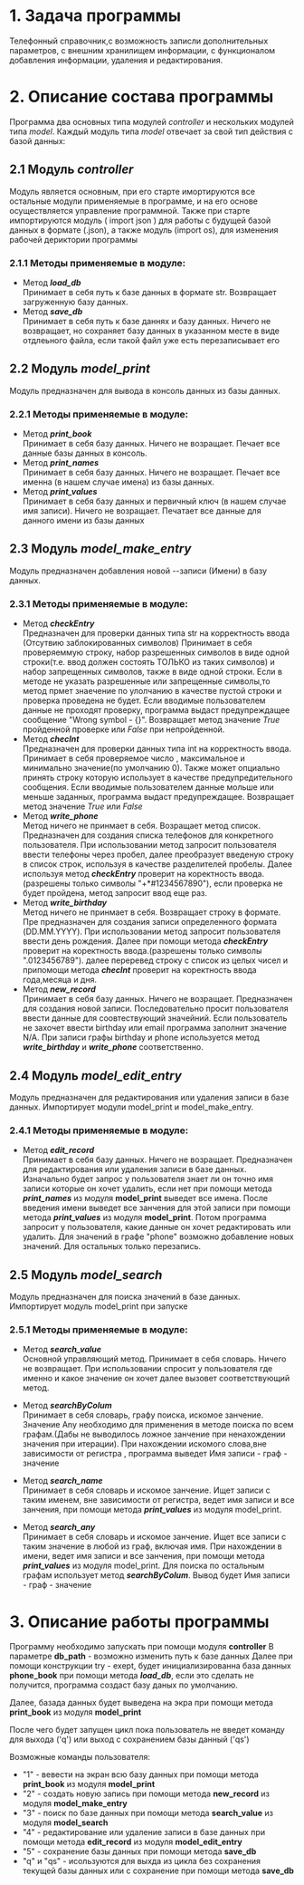 # 1.  Задача программы #
   
Телефонный справочник,с возможность записли дополнительных параметров, с внешним хранилищем информации, с функционалом добавления информации, удаления и редактирования.

# 2.  Описание состава программы #
   
   Программа два основных типа модулей *controller* и нескольких модулей типа *model*. Каждый модуль типа *model* отвечает за свой тип действия с базой данных:
   ## 2.1 Модуль *controller*
   Модуль является основным, при его старте имортируются все остальные модули применяемые в программе, и на его основе  осуществляется управление программной.
   Также при старте импортируются модуль ( import json ) для работы с будущей базой данных в формате   (.json), а также модуль (import os), для изменения рабочей дериктории программы
   ### 2.1.1 Методы применяемые в модуле:
   * Метод ***load_db***  
Принимает в себя путь к базе данных в формате str. Возвращает загруженную базу данных.
   * Метод ***save_db***  
Принимает в себя путь к базе даннях и базу данных. Ничего не возвращает, но сохраняет базу данных в указанном месте в виде отдлеьного файла, если такой файл уже есть перезаписывает его
 
   ## 2.2 Модуль *model_print*
   Модуль предназначен для вывода в консоль данных из базы данных.
   
   ### 2.2.1 Методы применяемые в модуле:
   * Метод ***print_book***  
Принимает в себя базу данных. Ничего не возращает. Печает все данные базы данных в консоль.
   * Метод ***print_names***  
Принимает в себя базу данных. Ничего не возращает. Печает все именна (в нашем случае имена) из базы данных.
   * Метод ***print_values***  
Принимает в себя базу данных и первичный ключ (в нашем случае имя записи). Ничего не возращает. Печатает все данные для данного имени из базы данных
   ## 2.3 Модуль *model_make_entry*
   Модуль предназначен добавления новой --записи (Имени) в базу данных.
   
   ### 2.3.1 Методы применяемые в модуле:
   * Метод ***checkEntry***  
Предназначен для проверки данных типа str на корректность ввода (Отсутвию заблокированных символов) Принимает в себя проверяеммую строку, набор разрешенных символов в виде одной строки(т.е. ввод должен состоять ТОЛЬКО из таких символов) и набор запрещенных символов, также в виде одной строки. Если в методе не указать разрешенные или запрещенные символы,то метод прмет знаечение по улолчанию в качестве пустой строки и проверка проведена не будет. Если вводимые пользователем данные не проходят проверку, программа выдаст предупреждащее сообщение "Wrong symbol - {}". Возвращает метод значение *True* пройденной проверке или *False* при непройденной.
   * Метод ***checInt***  
Предназначен для проверки данных типа int на корректность ввода.  Принимает в себя проверяемое число , максимальное и минимально значение(по умолчанию 0). Также может опциально принять строку которую использует в качестве предупредительного сообщения.  Если вводимые пользователем данные мольше или меньше заданных, программа выдаст предупреждащее. Возвращает метод значение *True* или *False*
   * Метод ***write_phone***  
Метод ничего не принмает в себя. Возращает метод список. Предназначен для создания списка телефонов для конкретного пользователя. При использовании метод запросит пользователя ввести телефоны через пробел, далее преобразует введеную строку в список строк, используя в качестве разделителей пробелы. Далее используя метод ***checkEntry*** проверит на коректность ввода.(разрешены только символы "+*#1234567890"), если проверка не будет пройдена, метод запросит ввод еще раз.
   * Метод ***write_birthday***  
Метод ничего не принмает в себя. Возвращает строку в формате. Пре предназначен для создания записи определенного формата (DD.MM.YYYY). При использовании метод запросит пользователя ввести день рождения. Далее при помощи метода ***checkEntry*** проверит на коректность ввода.(разрешены только символы ".0123456789"). далее переревед строку с список из целых чисел и припомощи метода ***checInt*** проверит на коректность ввода года,месяца и дня.
   * Метод ***new_record***  
Принимает в себя базу данных. Ничего не возращает. Предназначен для создания новой записи. Последовательно просит пользователя ввести данные для соовтествующий значейний. Если пользователь не захочет ввести birthday или email программа заполнит значение N/A. При записи графы birthday и phone используется метод ***write_birthday*** и  ***write_phone***  соответственно.
   ## 2.4 Модуль *model_edit_entry*
   Модуль предназначен для редактирования или удаления записи в базе данных. Импортирует модули model_print и model_make_entry.
   
   ### 2.4.1 Методы применяемые в модуле:
   * Метод ***edit_record***  
 Принимает в себя базу данных. Ничего не возращает. Предназначен для редактирования или удаления записи в базе данных. Изначально будет запрос у пользователя знает ли он точно имя записи которые он хочет удалить, если нет при помощи метода ***print_names*** из модуля **model_print** выведет все имена. После введения имени выведет все занчения для этой записи при помощи метода ***print_values*** из модуля  **model_print**. Потом программа запросит у пользователя, какие данные он хочет редактировать или удалить. Для значений в графе "phone" возможно добавление новых значений. Для остальных только перезапись.
 ## 2.5 Модуль *model_search*
   Модуль предназначен для поиска значений в базе данных. Импортирует модуль model_print при запуске
   
   ### 2.5.1 Методы применяемые в модуле:
   * Метод ***search_value***  
 Основной управляющий метод. Принимает в себя словарь. Ничего не возвращает. При использовании спросит у пользователя где именно и какое значение он хочет далее вызовет соответствующий метод.

   * Метод ***searchByColum***  
Принимает в себя словарь, графу поиска, искомое занчение. Значение Any необходимо для применения в методе поиска по всем графам.(Дабы не выводилось ложное занчение при ненахождении значения при итерации). При нахождении искомого слова,вне зависимости от регистра , программа выведет Имя записи - граф - значение
   * Метод ***search_name***  
Принимает в себя словарь и искомое занчение. Ищет записи с таким именем, вне зависимости от регистра, ведет имя записи и все занчения, при помощи метода ***print_values*** из модуля model_print. 
   * Метод ***search_any***  
Принимает в себя словарь и искомое занчение. Ищет все записи с таким значение в любой из граф, включая имя. При нахождении в имени, ведет имя записи и все занчения, при помощи метода ***print_values*** из модуля model_print. Для поиска по остальным графам использует метод ***searchByColum***. Вывод будет Имя записи - граф - значение


# 3.  Описание работы программы #
   
   Программу необходимо запускать при помощи модуля  **controller** 
   В параметре **db_path** - возможно изменить путь к базе данных
   Далее при помощи конструкции try - exept, будет инициализированна база данных **phone_book** при помощи метода ***load_db***, если это сделать не получится, программа создаст базу даных по умолчанию.

   Далее, базада данных будет выведена на экра при помощи метода **print_book** из модуля **model_print**
   
   После чего будет запущен цикл пока пользователь не введет команду для выхода ('q') или выход с сохранением базы данный ('qs')

   Возможные команды пользователя:  
   * "1" - вевести на экран всю базу данных при помощи метода **print_book** из модуля **model_print**
   * "2" - создать новую запись при помощи метода **new_record** из модуля **model_make_entry**
   * "3" - поиск по базе данных при помощи метода **search_value** из модуля **model_search**
   * "4" - редактирование или удаление записи в базе данных при помощи метода **edit_record** из модуля **model_edit_entry**
   * "5" - сохранение базы данных при помощи метода **save_db**
   * "q" и "qs" -  исользуются для выхда из цикла без сохранения текущей базы данных или с сохранение при помощи метода **save_db**

